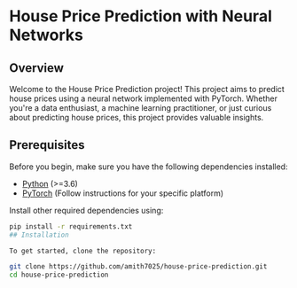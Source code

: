 # House Price Prediction with Neural Networks

## Overview

Welcome to the House Price Prediction project! This project aims to predict house prices using a neural network implemented with PyTorch. Whether you're a data enthusiast, a machine learning practitioner, or just curious about predicting house prices, this project provides valuable insights.

## Prerequisites

Before you begin, make sure you have the following dependencies installed:

- [Python](https://www.python.org/downloads/) (>=3.6)
- [PyTorch](https://pytorch.org/get-started/locally/) (Follow instructions for your specific platform)

Install other required dependencies using:

```bash
pip install -r requirements.txt
## Installation

To get started, clone the repository:

git clone https://github.com/amith7025/house-price-prediction.git
cd house-price-prediction
